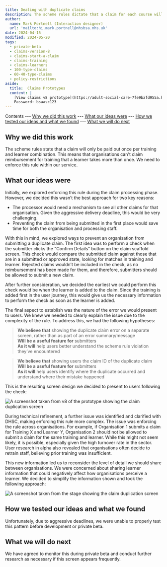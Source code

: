 ```yaml
---
title: Dealing with duplicate claims
description: The scheme rules dictate that a claim for each course will only be paid once per learner.
author:
  name: Mark Portnell (Interaction designer)
  url: 'mailto:hi.mark.portnell@nhsbsa.nhs.uk'
date: 2024-04-15
modified: 2024-05-20
tags:
  - private-beta
  - claims-version-8
  - claims-start-a-claim
  - claims-training
  - claims-learners
  - 100-type-claims
  - 60-40-type-claims
  - policy-restrictions
aside:
  title:  Claims Prototypes
  content: |
    [View claims v8 prototype](https://adult-social-care-7fe9bafd955a.herokuapp.com/claims/prototypes/design/v8/) 
    Password: bsaasc123
---
```


Contents
--- [Why we did this work](#why-we-did-this-work)
--- [What our ideas were](#what-our-ideas-were)
--- [How we tested our ideas and what we found](#how-we-tested-our-ideas-and-what-we-found)
--- [What we will do next](#what-we-will-do-next)

## Why we did this work

The scheme rules state that a claim will only be paid out once per training and learner combination. This means that organisations can't claim reimbursement for training that a learner takes more than once. We need to enforce this rule within our service.

## What our ideas were

Initially, we explored enforcing this rule during the claim processing phase. However, we decided this wasn’t the best approach for two key reasons:
- The processor would need a mechanism to see all other claims for that organisation. Given the aggressive delivery deadline, this would be very challenging.
- Preventing the claim from being submitted in the first place would save time for both the organisation and processing staff.

With this in mind, we explored ways to prevent an organisation from submitting a duplicate claim. The first idea was to perform a check when the submitter clicks the "Confirm Details" button on the claim scaffold screen. This check would compare the submitted claim against those that are in a submitted or approved state, looking for matches in training and learner. Rejected claims wouldn’t be included in the check, as no reimbursement has been made for them, and therefore, submitters should be allowed to submit a new claim. 

After further consideration, we decided the earliest we could perform this check would be when the learner is added to the claim. Since the training is added first in the user journey, this would give us the necessary information to perform the check as soon as the learner is added.

The final aspect to establish was the nature of the error we would present to users. We knew we needed to clearly explain the issue due to the complexity of the rule. To address this, we had the following hypotheses:

>**We believe that** showing the duplicate claim error on a separate screen, rather than as part of an error summary/message  
>**Will be a useful feature for** submitters  
>**As it will** help users better understand the scheme rule violation they’ve encountered  

>**We believe that** showing users the claim ID of the duplicate claim  
>**Will be a useful feature for** submitters  
>**As it will** help users identify where the duplicate occurred and understand where their mistake happened  

This is the resulting screen design we decided to present to users following the check:

![A screenshot taken from v8 of the prototype showing the claim duplication screen](claim-duplication.png "The claim duplication screen from v8")

During technical refinement, a further issue was identified and clarified with DHSC, making enforcing this rule more complex. The issue was enforcing the rule across organisations. For example, if Organisation 1 submits a claim for Training X and Learner Y, Organisation 2 should not be allowed to submit a claim for the same training and learner. While this might not seem likely, it is possible, especially given the high turnover rate in the sector. User research in alpha also revealed that organisations often decide to retrain staff, believing prior training was insufficient.

This new information led us to reconsider the level of detail we should share between organisations. We were concerned about sharing learner information that could negatively affect how organisations perceive a learner. We decided to simplify the information shown and took the following approach:

![A screenshot taken from the stage showing the claim duplication screen](claim-duplication-v2.png "The claim duplication screen from the stage environment")

## How we tested our ideas and what we found

Unfortunately, due to aggressive deadlines, we were unable to properly test this pattern before development or private beta.

## What we will do next

We have agreed to monitor this during private beta and conduct further research as necessary if this screen appears frequently.
